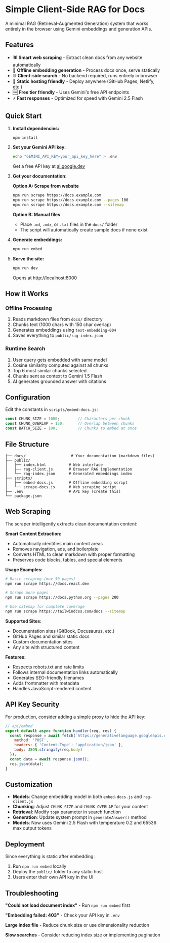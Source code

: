 # Simple Client-Side RAG for Docs

A minimal RAG (Retrieval-Augmented Generation) system that works entirely in the browser using Gemini embeddings and generation APIs.

## Features

- 🕷️ **Smart web scraping** - Extract clean docs from any website automatically
- 🔄 **Offline embedding generation** - Process docs once, serve statically
- 🌐 **Client-side search** - No backend required, runs entirely in browser  
- 📱 **Static hosting friendly** - Deploy anywhere (GitHub Pages, Netlify, etc.)
- 🆓 **Free tier friendly** - Uses Gemini's free API endpoints
- ⚡ **Fast responses** - Optimized for speed with Gemini 2.5 Flash

## Quick Start

1. **Install dependencies:**
   ```bash
   npm install
   ```

2. **Set your Gemini API key:**
   ```bash
   echo "GEMINI_API_KEY=your_api_key_here" > .env
   ```
   Get a free API key at [ai.google.dev](https://ai.google.dev/)

3. **Get your documentation:**
   
   **Option A: Scrape from website**
   ```bash
   npm run scrape https://docs.example.com
   npm run scrape https://docs.example.com --pages 100
   npm run scrape https://docs.example.com --sitemap
   ```
   
   **Option B: Manual files**
   - Place `.md`, `.mdx`, or `.txt` files in the `docs/` folder
   - The script will automatically create sample docs if none exist

4. **Generate embeddings:**
   ```bash
   npm run embed
   ```

5. **Serve the site:**
   ```bash
   npm run dev
   ```
   Opens at http://localhost:8000

## How it Works

### Offline Processing
1. Reads markdown files from `docs/` directory
2. Chunks text (1000 chars with 150 char overlap)
3. Generates embeddings using `text-embedding-004`
4. Saves everything to `public/rag-index.json`

### Runtime Search
1. User query gets embedded with same model
2. Cosine similarity computed against all chunks
3. Top 6 most similar chunks selected
4. Chunks sent as context to Gemini 1.5 Flash
5. AI generates grounded answer with citations

## Configuration

Edit the constants in `scripts/embed-docs.js`:

```javascript
const CHUNK_SIZE = 1000;        // Characters per chunk
const CHUNK_OVERLAP = 150;      // Overlap between chunks  
const BATCH_SIZE = 100;         // Chunks to embed at once
```

## File Structure

```
├── docs/                    # Your documentation (markdown files)
├── public/
│   ├── index.html          # Web interface
│   ├── rag-client.js       # Browser RAG implementation
│   └── rag-index.json      # Generated embeddings index
├── scripts/
│   ├── embed-docs.js       # Offline embedding script
│   └── scrape-docs.js      # Web scraping script
├── .env                    # API key (create this)
└── package.json
```

## Web Scraping

The scraper intelligently extracts clean documentation content:

**Smart Content Extraction:**
- Automatically identifies main content areas
- Removes navigation, ads, and boilerplate
- Converts HTML to clean markdown with proper formatting
- Preserves code blocks, tables, and special elements

**Usage Examples:**
```bash
# Basic scraping (max 50 pages)
npm run scrape https://docs.react.dev

# Scrape more pages
npm run scrape https://docs.python.org --pages 200

# Use sitemap for complete coverage
npm run scrape https://tailwindcss.com/docs --sitemap
```

**Supported Sites:**
- Documentation sites (GitBook, Docusaurus, etc.)
- GitHub Pages and similar static docs
- Custom documentation sites
- Any site with structured content

**Features:**
- Respects robots.txt and rate limits
- Follows internal documentation links automatically  
- Generates SEO-friendly filenames
- Adds frontmatter with metadata
- Handles JavaScript-rendered content

## API Key Security

For production, consider adding a simple proxy to hide the API key:

```javascript
// api/embed
export default async function handler(req, res) {
  const response = await fetch(`https://generativelanguage.googleapis.com/v1beta/models/text-embedding-004:embedContent?key=${process.env.GEMINI_API_KEY}`, {
    method: 'POST',
    headers: { 'Content-Type': 'application/json' },
    body: JSON.stringify(req.body)
  });
  const data = await response.json();
  res.json(data);
}
```

## Customization

- **Models**: Change embedding model in both `embed-docs.js` and `rag-client.js`
- **Chunking**: Adjust `CHUNK_SIZE` and `CHUNK_OVERLAP` for your content
- **Retrieval**: Modify `topK` parameter in search function
- **Generation**: Update system prompt in `generateAnswer()` method
- **Models**: Now uses Gemini 2.5 Flash with temperature 0.2 and 65536 max output tokens

## Deployment

Since everything is static after embedding:

1. Run `npm run embed` locally
2. Deploy the `public/` folder to any static host
3. Users enter their own API key in the UI

## Troubleshooting

**"Could not load document index"** - Run `npm run embed` first

**"Embedding failed: 403"** - Check your API key in `.env`

**Large index file** - Reduce chunk size or use dimensionality reduction

**Slow searches** - Consider reducing index size or implementing pagination